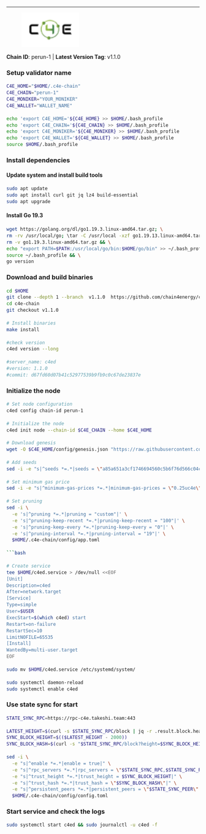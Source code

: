 ---
<figure><img src="https://github.com/takeshi-val/Logo/raw/main/chain4energy.png" width="150" alt=""><figcaption></figcaption></figure>

**Chain ID**: perun-1 | **Latest Version Tag**: v1.1.0 

### Setup validator name

```bash
C4E_HOME="$HOME/.c4e-chain"
C4E_CHAIN="perun-1"
C4E_MONIKER="YOUR_MONIKER"
C4E_WALLET="WALLET_NAME"

echo 'export C4E_HOME='${C4E_HOME} >> $HOME/.bash_profile
echo 'export C4E_CHAIN='${C4E_CHAIN} >> $HOME/.bash_profile
echo 'export C4E_MONIKER='${C4E_MONIKER} >> $HOME/.bash_profile
echo 'export C4E_WALLET='${C4E_WALLET} >> $HOME/.bash_profile
source $HOME/.bash_profile
```

### Install dependencies

#### Update system and install build tools

```bash
sudo apt update
sudo apt install curl git jq lz4 build-essential
sudo apt upgrade
```

#### Install Go 19.3

```bash
wget https://golang.org/dl/go1.19.3.linux-amd64.tar.gz; \
rm -rv /usr/local/go; \tar -C /usr/local -xzf go1.19.13.linux-amd64.tar.gz && \
rm -v go1.19.3.linux-amd64.tar.gz && \
echo "export PATH=$PATH:/usr/local/go/bin:$HOME/go/bin" >> ~/.bash_profile && \
source ~/.bash_profile && \
go version
```

### Download and build binaries

```bash
cd $HOME
git clone --depth 1 --branch  v1.1.0  https://github.com/chain4energy/c4e-chain.git
cd c4e-chain
git checkout v1.1.0

# Install binaries
make install

#check version
c4ed version --long

#server_name: c4ed
#version: 1.1.0
#commit: d67fd60d07b41c52977539b9fb9c0c67de23837e

```
### Initialize the node

```bash
# Set node configuration
c4ed config chain-id perun-1

# Initialize the node
c4ed init node --chain-id $C4E_CHAIN --home $C4E_HOME

# Download genesis
wget -O $C4E_HOME/config/genesis.json "https://raw.githubusercontent.com/chain4energy/c4e-chains/main/perun-1/genesis.json"

# Add seeds
sed -i -e "s|^seeds *=.*|seeds = \"a85a651a3cf1746694560c5b6f76d566c04ca581@c4e-seed.takeshi.team:10256\"|" $HOME/.c4e-chain/config/config.toml

# Set minimum gas price
sed -i -e "s|^minimum-gas-prices *=.*|minimum-gas-prices = \"0.25uc4e\"|" $HOME/.c4e-chain/config/app.toml

# Set pruning
sed -i \
  -e 's|^pruning *=.*|pruning = "custom"|' \
  -e 's|^pruning-keep-recent *=.*|pruning-keep-recent = "100"|' \
  -e 's|^pruning-keep-every *=.*|pruning-keep-every = "0"|' \
  -e 's|^pruning-interval *=.*|pruning-interval = "19"|' \
  $HOME/.c4e-chain/config/app.toml

```bash

# Create service
tee $HOME/c4ed.service > /dev/null <<EOF
[Unit]
Description=c4ed
After=network.target
[Service]
Type=simple
User=$USER
ExecStart=$(which c4ed) start 
Restart=on-failure
RestartSec=10
LimitNOFILE=65535
[Install]
WantedBy=multi-user.target
EOF

sudo mv $HOME/c4ed.service /etc/systemd/system/

sudo systemctl daemon-reload
sudo systemctl enable c4ed
```


### Use state sync for start 

```bash
STATE_SYNC_RPC=https://rpc-c4e.takeshi.team:443

LATEST_HEIGHT=$(curl -s $STATE_SYNC_RPC/block | jq -r .result.block.header.height)
SYNC_BLOCK_HEIGHT=$(($LATEST_HEIGHT - 2000))
SYNC_BLOCK_HASH=$(curl -s "$STATE_SYNC_RPC/block?height=$SYNC_BLOCK_HEIGHT" | jq -r .result.block_id.hash)

sed -i \
  -e "s|^enable *=.*|enable = true|" \
  -e "s|^rpc_servers *=.*|rpc_servers = \"$STATE_SYNC_RPC,$STATE_SYNC_RPC\"|" \
  -e "s|^trust_height *=.*|trust_height = $SYNC_BLOCK_HEIGHT|" \
  -e "s|^trust_hash *=.*|trust_hash = \"$SYNC_BLOCK_HASH\"|" \
  -e "s|^persistent_peers *=.*|persistent_peers = \"$STATE_SYNC_PEER\"|" \
  $HOME/.c4e-chain/config/config.toml
```

### Start service and check the logs

```bash
sudo systemctl start c4ed && sudo journalctl -u c4ed -f 
```
